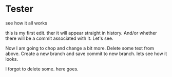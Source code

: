 # Tester
see how it all works


this is my first edit. ther it will appear straight in history. And/or whether there will be a commit associated with it.
Let's see.

Now I am going to chop and change a bit more. Delete some text from above. Create a new branch and save commit to new branch. lets see how it looks.


I forgot to delete some. here goes.
